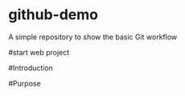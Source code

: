 # github-demo
A simple repository to show the basic Git workflow 

#start web project	

#Introduction

#Purpose
